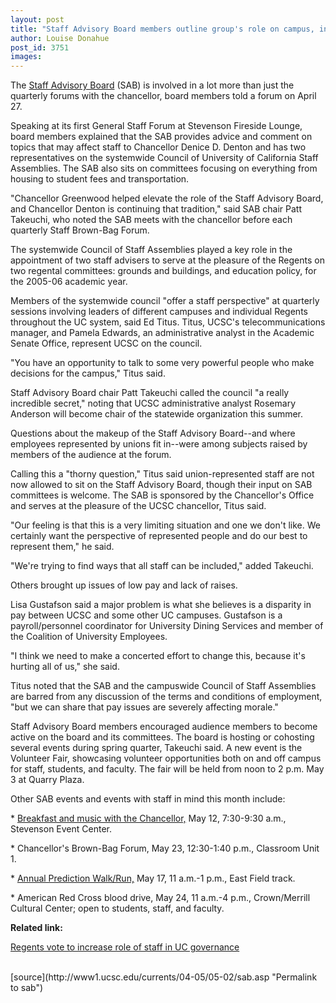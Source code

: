 ```yaml
---
layout: post
title: "Staff Advisory Board members outline group's role on campus, in UC system"
author: Louise Donahue
post_id: 3751
images:
---
```


<a name="content" id="content"></a>
<p>
  The <a href="http://www2.ucsc.edu/sab/">Staff Advisory Board</a> (SAB) is involved in a lot more than just the quarterly forums with the chancellor, board members told a forum on April 27.<br>
</p>
<p>
  Speaking at its first General Staff Forum at Stevenson Fireside Lounge, board members explained that the SAB provides advice and comment on topics that may affect staff to Chancellor Denice D. Denton and has two representatives on the systemwide Council of University of California Staff Assemblies. The SAB also sits on committees focusing on everything from housing to student fees and transportation.<br>
</p>
<p>
  "Chancellor Greenwood helped elevate the role of the Staff Advisory Board, and Chancellor Denton is continuing that tradition," said SAB chair Patt Takeuchi, who noted the SAB meets with the chancellor before each quarterly Staff Brown-Bag Forum.<br>
</p>
<p>
  The systemwide Council of Staff Assemblies played a key role in the appointment of two staff advisers to serve at the pleasure of the Regents on two regental committees: grounds and buildings, and education policy, for the 2005-06 academic year.<br>
</p>
<p>
  Members of the systemwide council "offer a staff perspective" at quarterly sessions involving leaders of different campuses and individual Regents throughout the UC system, said Ed Titus. Titus, UCSC's telecommunications manager, and Pamela Edwards, an administrative analyst in the Academic Senate Office, represent UCSC on the council.
</p>
<p>
  "You have an opportunity to talk to some very powerful people who make decisions for the campus," Titus said.<br>
</p>
<p>
  Staff Advisory Board chair Patt Takeuchi called the council "a really incredible secret," noting that UCSC administrative analyst Rosemary Anderson will become chair of the statewide organization this summer.<br>
</p>
<p>
  Questions about the makeup of the Staff Advisory Board--and where employees represented by unions fit in--were among subjects raised by members of the audience at the forum.<br>
</p>
<p>
  Calling this a "thorny question," Titus said union-represented staff are not now allowed to sit on the Staff Advisory Board, though their input on SAB committees is welcome. The SAB is sponsored by the Chancellor's Office and serves at the pleasure of the UCSC chancellor, Titus said.<br>
</p>
<p>
  "Our feeling is that this is a very limiting situation and one we don't like. We certainly want the perspective of represented people and do our best to represent them," he said.<br>
</p>
<p>
  "We're trying to find ways that all staff can be included," added Takeuchi.<br>
</p>
<p>
  Others brought up issues of low pay and lack of raises.<br>
</p>
<p>
  Lisa Gustafson said a major problem is what she believes is a disparity in pay between UCSC and some other UC campuses. Gustafson is a payroll/personnel coordinator for University Dining Services and member of the Coalition of University Employees.<br>
</p>
<p>
  "I think we need to make a concerted effort to change this, because it's hurting all of us," she said.<br>
</p>
<p>
  Titus noted that the SAB and the campuswide Council of Staff Assemblies are barred from any discussion of the terms and conditions of employment, "but we can share that pay issues are severely affecting morale."<br>
</p>
<p>
  Staff Advisory Board members encouraged audience members to become active on the board and its committees. The board is hosting or cohosting several events during spring quarter, Takeuchi said. A new event is the Volunteer Fair, showcasing volunteer opportunities both on and off campus for staff, students, and faculty. The fair will be held from noon to 2 p.m. May 3 at Quarry Plaza.
</p>
<p>
  Other SAB events and events with staff in mind this month include:<br>
</p>
<p>
  * <a href="http://currents.ucsc.edu/04-05/05-02/brief-breakfast.asp">Breakfast and music with the Chancellor,</a> May 12, 7:30-9:30 a.m., Stevenson Event Center.<br>
</p>
<p>
  * Chancellor's Brown-Bag Forum, May 23, 12:30-1:40 p.m., Classroom Unit 1.<br>
</p>
<p>
  * <a href="http://currents.ucsc.edu/04-05/05-02/brief-relay.asp">Annual Prediction Walk/Run,</a> May 17, 11 a.m.-1 p.m., East Field track.<br>
</p>
<p>
  * American Red Cross blood drive, May 24, 11 a.m.-4 p.m., Crown/Merrill Cultural Center; open to students, staff, and faculty.
</p>
<p>
  <b>Related link:</b><br>
</p>
<p>
  <a href="http://www.berkeley.edu/news/berkeleyan/2005/03/02_regents.shtml">Regents vote to increase role of staff in UC governance</a><br>
  <br>
</p>
[source](http://www1.ucsc.edu/currents/04-05/05-02/sab.asp "Permalink to sab")
